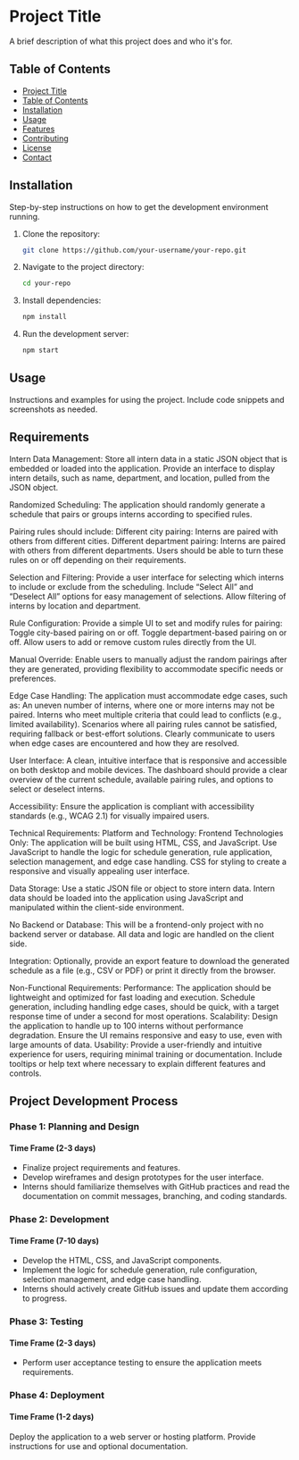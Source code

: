# Project Title

A brief description of what this project does and who it's for.

## Table of Contents

- [Project Title](#project-title)
- [Table of Contents](#table-of-contents)
- [Installation](#installation)
- [Usage](#usage)
- [Features](#features)
- [Contributing](#contributing)
- [License](#license)
- [Contact](#contact)

## Installation

Step-by-step instructions on how to get the development environment running.

1. Clone the repository:
    ```sh
    git clone https://github.com/your-username/your-repo.git
    ```
2. Navigate to the project directory:
    ```sh
    cd your-repo
    ```
3. Install dependencies:
    ```sh
    npm install
    ```
4. Run the development server:
    ```sh
    npm start
    ```

## Usage

Instructions and examples for using the project. Include code snippets and screenshots as needed.

## Requirements

Intern Data Management:
    Store all intern data in a static JSON object that is embedded or loaded into the application.
    Provide an interface to display intern details, such as name, department, and location, pulled from the JSON object.

Randomized Scheduling:
    The application should randomly generate a schedule that pairs or groups interns according to specified rules.

Pairing rules should include:
    Different city pairing: Interns are paired with others from different cities.
    Different department pairing: Interns are paired with others from different departments.
    Users should be able to turn these rules on or off depending on their requirements.

Selection and Filtering:
    Provide a user interface for selecting which interns to include or exclude from the scheduling.
    Include “Select All” and “Deselect All” options for easy management of selections.
    Allow filtering of interns by location and department.

Rule Configuration:
    Provide a simple UI to set and modify rules for pairing:
    Toggle city-based pairing on or off.
    Toggle department-based pairing on or off.
    Allow users to add or remove custom rules directly from the UI.

Manual Override:
    Enable users to manually adjust the random pairings after they are generated, providing flexibility to accommodate specific needs or preferences.

Edge Case Handling:
    The application must accommodate edge cases, such as:
        An uneven number of interns, where one or more interns may not be paired.
        Interns who meet multiple criteria that could lead to conflicts (e.g., limited availability). 
        Scenarios where all pairing rules cannot be satisfied, requiring fallback or best-effort solutions.
        Clearly communicate to users when edge cases are encountered and how they are resolved.

User Interface:
    A clean, intuitive interface that is responsive and accessible on both desktop and mobile devices.
    The dashboard should provide a clear overview of the current schedule, available pairing rules, and options to select or deselect interns.

Accessibility:
    Ensure the application is compliant with accessibility standards (e.g., WCAG 2.1) for visually impaired users.

Technical Requirements:
    Platform and Technology:
        Frontend Technologies Only: The application will be built using HTML, CSS, and JavaScript.
        Use JavaScript to handle the logic for schedule generation, rule application, selection management, and edge case handling.
        CSS for styling to create a responsive and visually appealing user interface.

Data Storage:
    Use a static JSON file or object to store intern data. 
    Intern data should be loaded into the application using JavaScript and manipulated within the client-side environment.

No Backend or Database:
    This will be a frontend-only project with no backend server or database.
    All data and logic are handled on the client side.

Integration:
    Optionally, provide an export feature to download the generated schedule as a file (e.g., CSV or PDF) or print it directly from the browser.

Non-Functional Requirements:
    Performance:
        The application should be lightweight and optimized for fast loading and execution.
        Schedule generation, including handling edge cases, should be quick, with a target response time of under a second for most operations.
    Scalability:
        Design the application to handle up to 100 interns without performance degradation.
        Ensure the UI remains responsive and easy to use, even with large amounts of data.
    Usability:
        Provide a user-friendly and intuitive experience for users, requiring minimal training or documentation.
        Include tooltips or help text where necessary to explain different features and controls.


## Project Development Process
### Phase 1: Planning and Design 
#### Time Frame (2-3 days)
* Finalize project requirements and features.
* Develop wireframes and design prototypes for the user interface.
* Interns should familiarize themselves with GitHub practices and read the documentation on commit messages, branching, and coding standards.

### Phase 2: Development 
#### Time Frame (7-10 days)
* Develop the HTML, CSS, and JavaScript components.
* Implement the logic for schedule generation, rule configuration, selection management, and edge case handling.
* Interns should actively create GitHub issues and update them according to progress.

### Phase 3: Testing
#### Time Frame (2-3 days)
* Perform user acceptance testing to ensure the application meets requirements.

### Phase 4: Deployment 
#### Time Frame (1-2 days)
Deploy the application to a web server or hosting platform.
Provide instructions for use and optional documentation.




